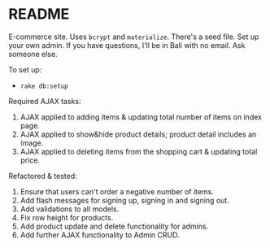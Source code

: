 # README

E-commerce site. Uses `bcrypt` and `materialize`. There's a seed file. Set up your own admin. If you have questions, I'll be in Bali with no email. Ask someone else.

To set up:

* `rake db:setup`


Required AJAX tasks:
1. AJAX applied to adding items & updating total number of items on index page.
2. AJAX applied to show&hide product details; product detail includes an image.
3. AJAX applied to deleting items from the shopping cart & updating total price.

Refactored & tested:
1. Ensure that users can't order a negative number of items.
2. Add flash messages for signing up, signing in and signing out.
3. Add validations to all models.
4. Fix row height for products.
5. Add product update and delete functionality for admins.
6. Add further AJAX functionality to Admin CRUD.

